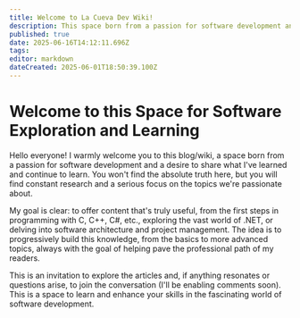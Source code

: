 ```yaml
---
title: Welcome to La Cueva Dev Wiki!
description: This space born from a passion for software development and to share what I've learned
published: true
date: 2025-06-16T14:12:11.696Z
tags: 
editor: markdown
dateCreated: 2025-06-01T18:50:39.100Z
---
```


# Welcome to this Space for Software Exploration and Learning
Hello everyone! I warmly welcome you to this blog/wiki, a space born from a passion for software development and a desire to share what I've learned and continue to learn. You won't find the absolute truth here, but you will find constant research and a serious focus on the topics we're passionate about.

My goal is clear: to offer content that's truly useful, from the first steps in programming with C, C++, C#, etc., exploring the vast world of .NET, or delving into software architecture and project management. The idea is to progressively build this knowledge, from the basics to more advanced topics, always with the goal of helping pave the professional path of my readers.

This is an invitation to explore the articles and, if anything resonates or questions arise, to join the conversation (I'll be enabling comments soon). This is a space to learn and enhance your skills in the fascinating world of software development.